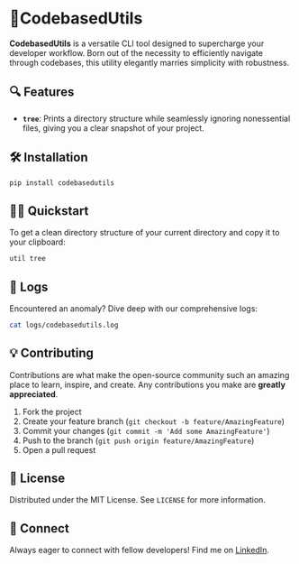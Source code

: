 

# 🚀CodebasedUtils

**CodebasedUtils** is a versatile CLI tool designed to supercharge your developer workflow. Born out of the necessity to efficiently navigate through codebases, this utility elegantly marries simplicity with robustness.

## 🔍 Features
- **`tree`**: Prints a directory structure while seamlessly ignoring nonessential files, giving you a clear snapshot of your project.

## 🛠 Installation

```bash
pip install codebasedutils
```

## 🚴‍♂️ Quickstart

To get a clean directory structure of your current directory and copy it to your clipboard:

```bash
util tree
```

## 📜 Logs

Encountered an anomaly? Dive deep with our comprehensive logs:

```bash
cat logs/codebasedutils.log
```

## 💡 Contributing

Contributions are what make the open-source community such an amazing place to learn, inspire, and create. Any contributions you make are **greatly appreciated**.

1. Fork the project
2. Create your feature branch (`git checkout -b feature/AmazingFeature`)
3. Commit your changes (`git commit -m 'Add some AmazingFeature'`)
4. Push to the branch (`git push origin feature/AmazingFeature`)
5. Open a pull request

## 📝 License

Distributed under the MIT License. See `LICENSE` for more information.

## 🤝 Connect

Always eager to connect with fellow developers! Find me on [LinkedIn](#).
